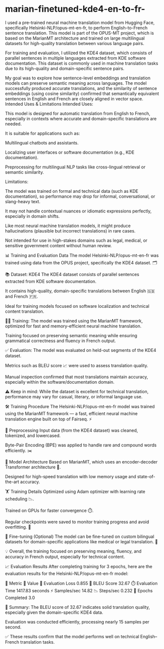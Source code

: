 # marian-finetuned-kde4-en-to-fr-
I used a pre-trained neural machine translation model from Hugging Face, specifically Helsinki-NLP/opus-mt-en-fr, to perform English-to-French sentence translation. This model is part of the OPUS-MT project, which is based on the MarianMT architecture and trained on large multilingual datasets for high-quality translation between various language pairs.

For training and evaluation, I utilized the KDE4 dataset, which consists of parallel sentences in multiple languages extracted from KDE software documentation. This dataset is commonly used in machine translation tasks due to its high-quality and domain-specific sentence pairs.

My goal was to explore how sentence-level embeddings and translation models can preserve semantic meaning across languages. The model successfully produced accurate translations, and the similarity of sentence embeddings (using cosine similarity) confirmed that semantically equivalent sentences in English and French are closely aligned in vector space.
Intended Uses & Limitations
Intended Uses:

This model is designed for automatic translation from English to French, especially in contexts where accurate and domain-specific translations are needed.

It is suitable for applications such as:

Multilingual chatbots and assistants.

Localizing user interfaces or software documentation (e.g., KDE documentation).

Preprocessing for multilingual NLP tasks like cross-lingual retrieval or semantic similarity.

Limitations:

The model was trained on formal and technical data (such as KDE documentation), so performance may drop for informal, conversational, or slang-heavy text.

It may not handle contextual nuances or idiomatic expressions perfectly, especially in domain shifts.

Like most neural machine translation models, it might produce hallucinations (plausible but incorrect translations) in rare cases.

Not intended for use in high-stakes domains such as legal, medical, or sensitive government content without human review.

📊 Training and Evaluation Data
The model Helsinki-NLP/opus-mt-en-fr was trained using data from the OPUS project, specifically the KDE4 dataset. 🗂️

📚 Dataset: KDE4
The KDE4 dataset consists of parallel sentences extracted from KDE software documentation.

It contains high-quality, domain-specific translations between English 🇬🇧 and French 🇫🇷.

Ideal for training models focused on software localization and technical content translation.

🏋️‍♂️ Training:
The model was trained using the MarianMT framework, optimized for fast and memory-efficient neural machine translation.

Training focused on preserving semantic meaning while ensuring grammatical correctness and fluency in French output.

✅ Evaluation:
The model was evaluated on held-out segments of the KDE4 dataset.

Metrics such as BLEU score 📈 were used to assess translation quality.

Manual inspection confirmed that most translations maintain accuracy, especially within the software/documentation domain.

⚠️ Keep in mind: While the dataset is excellent for technical translation, performance may vary for casual, literary, or informal language use.

🛠️ Training Procedure
The Helsinki-NLP/opus-mt-en-fr model was trained using the MarianMT framework — a fast, efficient neural machine translation engine built on top of Fairseq. ⚡

🔧 Preprocessing
Input data (from the KDE4 dataset) was cleaned, tokenized, and lowercased.

Byte-Pair Encoding (BPE) was applied to handle rare and compound words efficiently. ✂️

🧠 Model Architecture
Based on MarianMT, which uses an encoder-decoder Transformer architecture 🧱.

Designed for high-speed translation with low memory usage and state-of-the-art accuracy.

🏋️ Training Details
Optimized using Adam optimizer with learning rate scheduling 📉.

Trained on GPUs for faster convergence ⏱️.

Regular checkpoints were saved to monitor training progress and avoid overfitting. 🧪

🔁 Fine-tuning (Optional)
The model can be fine-tuned on custom bilingual datasets for domain-specific applications like medical or legal translation. 🧬

💡 Overall, the training focused on preserving meaning, fluency, and accuracy in French output, especially for technical content.

📈 Evaluation Results
After completing training for 3 epochs, here are the evaluation results for the Helsinki-NLP/opus-mt-en-fr model:

🔹 Metric	🔢 Value
🧪 Evaluation Loss	0.855
🏅 BLEU Score	32.67
⏱️ Evaluation Time	1417.83 seconds
⚡ Samples/sec	14.82
📉 Steps/sec	0.232
🔄 Epochs Completed	3.0

📝 Summary:
The BLEU score of 32.67 indicates solid translation quality, especially given the domain-specific KDE4 data.

Evaluation was conducted efficiently, processing nearly 15 samples per second.

✅ These results confirm that the model performs well on technical English–French translation tasks.

